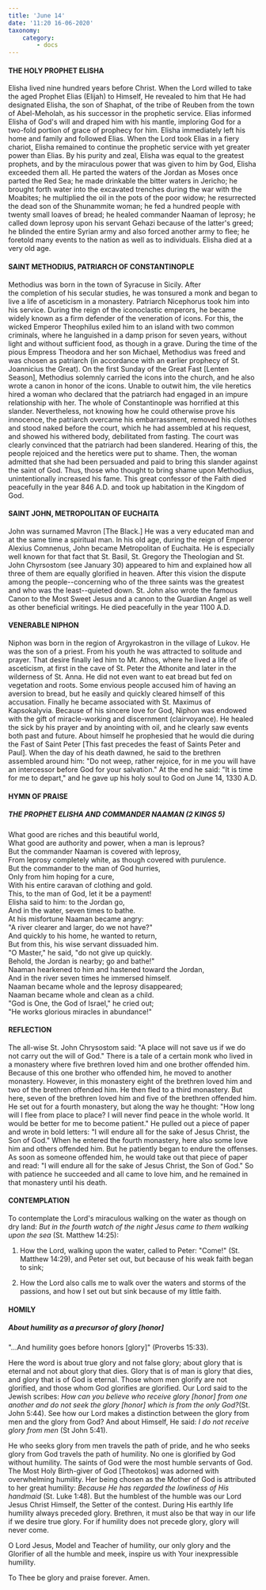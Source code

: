 ```yaml
---
title: 'June 14'
date: '11:20 16-06-2020'
taxonomy:
    category:
        - docs
---
```


#### THE HOLY PROPHET ELISHA

Elisha lived nine hundred years before Christ. When the Lord willed to take the aged Prophet Elias (Elijah) to Himself, He revealed to him that He had designated Elisha, the son of Shaphat, of the tribe of Reuben from the town of Abel-Meholah, as his successor in the prophetic service. Elias informed Elisha of God's will and draped him with his mantle, imploring God for a two-fold portion of grace of prophecy for him. Elisha immediately left his home and family and followed Elias. When the Lord took Elias in a fiery chariot, Elisha remained to continue the prophetic service with yet greater power than Elias. By his purity and zeal, Elisha was equal to the greatest prophets, and by the miraculous power that was given to him by God, Elisha exceeded them all. He parted the waters of the Jordan as Moses once parted the Red Sea; he made drinkable the bitter waters in Jericho; he brought forth water into the excavated trenches during the war with the Moabites; he multiplied the oil in the pots of the poor widow; he resurrected the dead son of the Shunammite woman; he fed a hundred people with twenty small loaves of bread; he healed commander Naaman of leprosy; he called down leprosy upon his servant Gehazi because of the latter's greed; he blinded the entire Syrian army and also forced another army to flee; he foretold many events to the nation as well as to individuals. Elisha died at a very old age.

#### SAINT METHODIUS, PATRIARCH OF CONSTANTINOPLE

Methodius was born in the town of Syracuse in Sicily. After the completion of his secular studies, he was tonsured a monk and began to live a life of asceticism in a monastery. Patriarch Nicephorus took him into his service. During the reign of the iconoclastic emperors, he became widely known as a firm defender of the veneration of icons. For this, the wicked Emperor Theophilus exiled him to an island with two common criminals, where he languished in a damp prison for seven years, without light and without sufficient food, as though in a grave. During the time of the pious Empress Theodora and her son Michael, Methodius was freed and was chosen as patriarch (in accordance with an earlier prophecy of St. Joannicius the Great). On the first Sunday of the Great Fast [Lenten Season], Methodius solemnly carried the icons into the church, and he also wrote a canon in honor of the icons. Unable to outwit him, the vile heretics hired a woman who declared that the patriarch had engaged in an impure relationship with her. The whole of Constantinople was horrified at this slander. Nevertheless, not knowing how he could otherwise prove his innocence, the patriarch overcame his embarrassment, removed his clothes and stood naked before the court, which he had assembled at his request, and showed his withered body, debilitated from fasting. The court was clearly convinced that the patriarch had been slandered. Hearing of this, the people rejoiced and the heretics were put to shame. Then, the woman admitted that she had been persuaded and paid to bring this slander against the saint of God. Thus, those who thought to bring shame upon Methodius, unintentionally increased his fame. This great confessor of the Faith died peacefully in the year 846 A.D. and took up habitation in the Kingdom of God.

#### SAINT JOHN, METROPOLITAN OF EUCHAITA

John was surnamed Mavron [The Black.] He was a very educated man and at the same time a spiritual man. In his old age, during the reign of Emperor Alexius Comnenus, John became Metropolitan of Euchaita. He is especially well known for that fact that St. Basil, St. Gregory the Theologian and St. John Chyrsostom (see January 30) appeared to him and explained how all three of them are equally glorified in heaven. After this vision the dispute among the people--concerning who of the three saints was the greatest and who was the least--quieted down. St. John also wrote the famous Canon to the Most Sweet Jesus and a canon to the Guardian Angel as well as other beneficial writings. He died peacefully in the year 1100 A.D.

#### VENERABLE NIPHON

Niphon was born in the region of Argyrokastron in the village of Lukov. He was the son of a priest. From his youth he was attracted to solitude and prayer. That desire finally led him to Mt. Athos, where he lived a life of asceticism, at first in the cave of St. Peter the Athonite and later in the wilderness of St. Anna. He did not even want to eat bread but fed on vegetation and roots. Some envious people accused him of having an aversion to bread, but he easily and quickly cleared himself of this accusation. Finally he became associated with St. Maximus of Kapsokalyvia. Because of his sincere love for God, Niphon was endowed with the gift of miracle-working and discernment (clairvoyance). He healed the sick by his prayer and by anointing with oil, and he clearly saw events both past and future. About himself he prophesied that he would die during the Fast of Saint Peter [This fast precedes the feast of Saints Peter and Paul]. When the day of his death dawned, he said to the brethren assembled around him: "Do not weep, rather rejoice, for in me you will have an intercessor before God for your salvation." At the end he said: "It is time for me to depart," and he gave up his holy soul to God on June 14, 1330 A.D.


#### HYMN OF PRAISE

##### THE PROPHET ELISHA AND COMMANDER NAAMAN (2 KINGS 5)
 
What good are riches and this beautiful world,<br/>
What good are authority and power, when a man is leprous?<br/>
But the commander Naaman is covered with leprosy,<br/>
From leprosy completely white, as though covered with purulence.<br/>
But the commander to the man of God hurries,<br/>
Only from him hoping for a cure,<br/>
With his entire caravan of clothing and gold.<br/>
This, to the man of God, let it be a payment!<br/>
Elisha said to him: to the Jordan go,<br/>
And in the water, seven times to bathe.<br/>
At his misfortune Naaman became angry:<br/>
"A river clearer and larger, do we not have?"<br/>
And quickly to his home, he wanted to return,<br/>
But from this, his wise servant dissuaded him.<br/>
"O Master," he said, "do not give up quickly.<br/>
Behold, the Jordan is nearby; go and bathe!"<br/>
Naaman hearkened to him and hastened toward the Jordan,<br/>
And in the river seven times he immersed himself.<br/>
Naaman became whole and the leprosy disappeared;<br/>
Naaman became whole and clean as a child.<br/>
"God is One, the God of Israel," he cried out;<br/>
"He works glorious miracles in abundance!"

#### REFLECTION

The all-wise St. John Chrysostom said: "A place will not save us if we do not carry out the will of God." There is a tale of a certain monk who lived in a monastery where five brethren loved him and one brother offended him. Because of this one brother who offended him, he moved to another monastery. However, in this monastery eight of the brethren loved him and two of the brethren offended him. He then fled to a third monastery. But here, seven of the brethren loved him and five of the brethren offended him. He set out for a fourth monastery, but along the way he thought: "How long will I flee from place to place? I will never find peace in the whole world. It would be better for me to become patient." He pulled out a piece of paper and wrote in bold letters: "I will endure all for the sake of Jesus Christ, the Son of God." When he entered the fourth monastery, here also some love him and others offended him. But he patiently began to endure the offenses. As soon as someone offended him, he would take out that piece of paper and read: "I will endure all for the sake of Jesus Christ, the Son of God." So with patience he succeeded and all came to love him, and he remained in that monastery until his death.


#### CONTEMPLATION


To contemplate the Lord's miraculous walking on the water as though on dry land: *But in the fourth watch of the night Jesus came to them walking upon the sea* (St. Matthew 14:25):

1.  How the Lord, walking upon the water, called to Peter: "Come!" (St. Matthew 14:29), and Peter set out, but because of his weak faith began to sink;

1.  How the Lord also calls me to walk over the waters and storms of the passions, and how I set out but sink because of my little faith.


#### HOMILY


##### About humility as a precursor of glory [honor]

"…And humility goes before honors [glory]" (Proverbs 15:33).

Here the word is about true glory and not false glory; about glory that is eternal and not about glory that dies. Glory that is of man is glory that dies, and glory that is of God is eternal. Those whom men glorify are not glorified, and those whom God glorifies are glorified. Our Lord said to the Jewish scribes: *How can you believe who receive glory [honor] from one another and do not seek the glory [honor] which is from the only God?*(St. John 5:44). See how our Lord makes a distinction between the glory from men and the glory from God? And about Himself, He said: *I do not receive glory from men* (St John 5:41). 

He who seeks glory from men travels the path of pride, and he who seeks glory from God travels the path of humility. No one is glorified by God without humility. The saints of God were the most humble servants of God. The Most Holy Birth-giver of God [Theotokos] was adorned with overwhelming humility. Her being chosen as the Mother of God is attributed to her great humility: *Because He has regarded the lowliness of His handmaid* (St. Luke 1:48). But the humblest of the humble was our Lord Jesus Christ Himself, the Setter of the contest. During His earthly life humility always preceded glory. Brethren, it must also be that way in our life if we desire true glory. For if humility does not precede glory, glory will never come.

O Lord Jesus, Model and Teacher of humility, our only glory and the Glorifier of all the humble and meek, inspire us with Your inexpressible humility.

To Thee be glory and praise forever. Amen.
